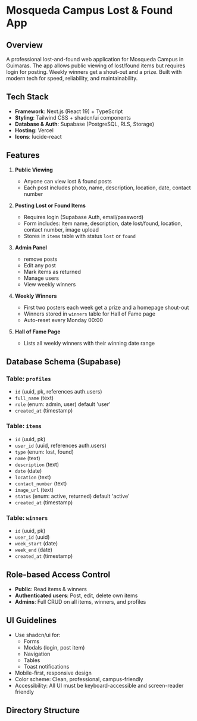 # Mosqueda Campus Lost & Found App

## Overview
A professional lost-and-found web application for Mosqueda Campus in Guimaras. The app allows public viewing of lost/found items but requires login for posting. Weekly winners get a shout-out and a prize. Built with modern tech for speed, reliability, and maintainability.

## Tech Stack
- **Framework**: Next.js (React 19) + TypeScript
- **Styling**: Tailwind CSS + shadcn/ui components
- **Database & Auth**: Supabase (PostgreSQL, RLS, Storage)
- **Hosting**: Vercel
- **Icons**: lucide-react

## Features
1. **Public Viewing**
   - Anyone can view lost & found posts
   - Each post includes photo, name, description, location, date, contact number

2. **Posting Lost or Found Items**
   - Requires login (Supabase Auth, email/password)
   - Form includes: Item name, description, date lost/found, location, contact number, image upload
   - Stores in `items` table with status `lost` or `found`

3. **Admin Panel**
   - remove posts
   - Edit any post
   - Mark items as returned
   - Manage users
   - View weekly winners

4. **Weekly Winners**
   - First two posters each week get a prize and a homepage shout-out
   - Winners stored in `winners` table for Hall of Fame page
   - Auto-reset every Monday 00:00

5. **Hall of Fame Page**
   - Lists all weekly winners with their winning date range

## Database Schema (Supabase)
### Table: `profiles`
- `id` (uuid, pk, references auth.users)
- `full_name` (text)
- `role` (enum: admin, user) default 'user'
- `created_at` (timestamp)

### Table: `items`
- `id` (uuid, pk)
- `user_id` (uuid, references auth.users)
- `type` (enum: lost, found)
- `name` (text)
- `description` (text)
- `date` (date)
- `location` (text)
- `contact_number` (text)
- `image_url` (text)
- `status` (enum: active, returned) default 'active'
- `created_at` (timestamp)

### Table: `winners`
- `id` (uuid, pk)
- `user_id` (uuid)
- `week_start` (date)
- `week_end` (date)
- `created_at` (timestamp)

## Role-based Access Control
- **Public**: Read items & winners
- **Authenticated users**: Post, edit, delete own items
- **Admins**: Full CRUD on all items, winners, and profiles

## UI Guidelines
- Use shadcn/ui for:
  - Forms
  - Modals (login, post item)
  - Navigation
  - Tables
  - Toast notifications
- Mobile-first, responsive design
- Color scheme: Clean, professional, campus-friendly
- Accessibility: All UI must be keyboard-accessible and screen-reader friendly

## Directory Structure
